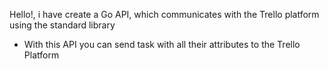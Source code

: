 Hello!, i have create a Go API, which communicates with the Trello platform using the standard library

* With this API you can send task with all their attributes to the Trello Platform